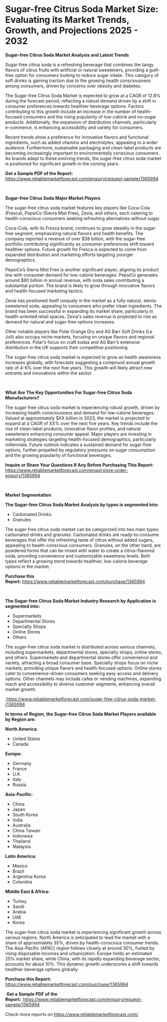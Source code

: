 <p><h1>Sugar-free Citrus Soda Market Size: Evaluating its Market Trends, Growth, and Projections 2025 - 2032</h1></p><p><strong>Sugar-free Citrus Soda Market Analysis and Latest Trends</strong></p>
<p><p>Sugar-free citrus soda is a refreshing beverage that combines the tangy flavors of citrus fruits with artificial or natural sweeteners, providing a guilt-free option for consumers looking to reduce sugar intake. This category of soft drinks is gaining traction due to the growing health consciousness among consumers, driven by concerns over obesity and diabetes.</p><p>The Sugar-free Citrus Soda Market is expected to grow at a CAGR of 12.8% during the forecast period, reflecting a robust demand driven by a shift in consumer preferences towards healthier beverage options. Factors contributing to this growth include an increase in the number of health-focused consumers and the rising popularity of low-calorie and no-sugar products. Additionally, the expansion of distribution channels, particularly e-commerce, is enhancing accessibility and variety for consumers.</p><p>Recent trends show a preference for innovative flavors and functional ingredients, such as added vitamins and electrolytes, appealing to a wider audience. Furthermore, sustainable packaging and clean-label products are becoming increasingly important to environmentally conscious consumers. As brands adapt to these evolving trends, the sugar-free citrus soda market is positioned for significant growth in the coming years.</p></p>
<p><strong>Get a Sample PDF of the Report:&nbsp;</strong> <a href="https://www.reliablemarketforecast.com/enquiry/request-sample/1365994?utm_campaign=2449&utm_medium=2&utm_source=Github&utm_content=ia&utm_term=22032025&utm_id=sugar-free-citrus-soda">https://www.reliablemarketforecast.com/enquiry/request-sample/1365994</a></p>
<p>&nbsp;</p>
<p><strong>Sugar-free Citrus Soda Major Market Players</strong></p>
<p><p>The sugar-free citrus soda market features key players like Coca-Cola (Fresca), PepsiCo (Sierra Mist Free), Zevia, and others, each catering to health-conscious consumers seeking refreshing alternatives without sugar.</p><p>Coca-Cola, with its Fresca brand, continues to grow steadily in the sugar-free segment, emphasizing natural flavors and health benefits. The company reported a revenue of over $38 billion, with the sugar-free portfolio contributing significantly as consumer preferences shift toward healthier options. Future growth for Fresca is expected to come from expanded distribution and marketing efforts targeting younger demographics.</p><p>PepsiCo’s Sierra Mist Free is another significant player, aligning its product line with consumer demand for low-calorie beverages. PepsiCo generates around $80 billion in annual revenue, with soda sales contributing a substantial portion. The brand is likely to grow through innovative flavors and health-focused marketing tactics.</p><p>Zevia has positioned itself uniquely in the market as a fully natural, stevia-sweetened soda, appealing to consumers who prefer clean ingredients. The brand has been successful in expanding its market share, particularly in health-oriented retail spaces. Zevia's sales revenue is projected to rise as demand for natural and sugar-free options increases.</p><p>Other notable players like Polar Orange Dry and AG Barr Soft Drinks (Le Joli) also occupy niche markets, focusing on unique flavors and regional preferences. Polar’s focus on craft sodas and AG Barr’s extensive distribution in the UK supports their competitive positioning.</p><p>The sugar-free citrus soda market is expected to grow as health awareness increases globally, with forecasts suggesting a compound annual growth rate of 4-6% over the next five years. This growth will likely attract new entrants and innovations within the sector.</p></p>
<p>&nbsp;</p>
<p><strong>What Are The Key Opportunities For Sugar-free Citrus Soda Manufacturers?</strong></p>
<p><p>The sugar-free citrus soda market is experiencing robust growth, driven by increasing health consciousness and demand for low-calorie beverages. Valued at approximately $XX billion in 2023, the market is projected to expand at a CAGR of XX% over the next five years. Key trends include the rise of clean-label products, innovative flavor profiles, and natural sweeteners enhancing consumer appeal. Major players are investing in marketing strategies targeting health-focused demographics, particularly millennials. Future outlook indicates a sustained demand for sugar-free options, further propelled by regulatory pressures on sugar consumption and the growing popularity of functional beverages.</p></p>
<p><strong>Inquire or Share Your Questions If Any Before Purchasing This Report:</strong> <a href="https://www.reliablemarketforecast.com/enquiry/pre-order-enquiry/1365994?utm_campaign=2449&utm_medium=2&utm_source=Github&utm_content=ia&utm_term=22032025&utm_id=sugar-free-citrus-soda">https://www.reliablemarketforecast.com/enquiry/pre-order-enquiry/1365994</a></p>
<p>&nbsp;</p>
<p><strong>Market Segmentation</strong></p>
<p><strong>The Sugar-free Citrus Soda Market Analysis by types is segmented into:</strong></p>
<p><ul><li>Carbonated Drinks</li><li>Granules</li></ul></p>
<p><p>The sugar-free citrus soda market can be categorized into two main types: carbonated drinks and granules. Carbonated drinks are ready-to-consume beverages that offer the refreshing taste of citrus without added sugars, appealing to health-conscious consumers. Granules, on the other hand, are powdered forms that can be mixed with water to create a citrus-flavored soda, providing convenience and customizable sweetness levels. Both types reflect a growing trend towards healthier, low-calorie beverage options in the market.</p></p>
<p><strong>Purchase this Report:&nbsp;</strong><a href="https://www.reliablemarketforecast.com/purchase/1365994?utm_campaign=2449&utm_medium=2&utm_source=Github&utm_content=ia&utm_term=22032025&utm_id=sugar-free-citrus-soda">https://www.reliablemarketforecast.com/purchase/1365994</a></p>
<p>&nbsp;</p>
<p><strong>The Sugar-free Citrus Soda Market Industry Research by Application is segmented into:</strong></p>
<p><ul><li>Supermarkets</li><li>Departmental Stores</li><li>Specialty Shops</li><li>Online Stores</li><li>Others</li></ul></p>
<p><p>The sugar-free citrus soda market is distributed across various channels, including supermarkets, departmental stores, specialty shops, online stores, and others. Supermarkets and departmental stores offer convenience and variety, attracting a broad consumer base. Specialty shops focus on niche markets, providing unique flavors and health-focused options. Online stores cater to convenience-driven consumers seeking easy access and delivery options. Other channels may include cafes or vending machines, expanding reach and accessibility to diverse customer segments, enhancing overall market growth.</p></p>
<p><a href="https://www.reliablemarketforecast.com/sugar-free-citrus-soda-market-r1365994?utm_campaign=2449&utm_medium=2&utm_source=Github&utm_content=ia&utm_term=22032025&utm_id=sugar-free-citrus-soda">&nbsp;https://www.reliablemarketforecast.com/sugar-free-citrus-soda-market-r1365994</a></p>
<p><strong>In terms of Region, the Sugar-free Citrus Soda Market Players available by Region are:</strong></p>
<p>
    <p> <strong> North America: </strong>
        <ul>
            <li>United States</li>
            <li>Canada</li>
        </ul>
        </p> 
    <p> <strong> Europe: </strong>
        <ul>
            <li>Germany</li>
            <li>France</li>
            <li>U.K.</li>
            <li>Italy</li>
            <li>Russia</li>
        </ul>
        </p> 
    <p> <strong> Asia-Pacific: </strong>
        <ul>
            <li>China</li>
            <li>Japan</li>
            <li>South Korea</li>
            <li>India</li>
            <li>Australia</li>
            <li>China Taiwan</li>
            <li>Indonesia</li>
            <li>Thailand</li>
            <li>Malaysia</li>
        </ul>
        </p> 
    <p> <strong> Latin America: </strong>
        <ul>
            <li>Mexico</li>
            <li>Brazil</li>
            <li>Argentina Korea</li>
            <li>Colombia</li>
        </ul>
        </p> 
    <p> <strong> Middle East & Africa: </strong>
        <ul>
            <li>Turkey</li>
            <li>Saudi</li>
            <li>Arabia</li>
            <li>UAE</li>
            <li>Korea</li>
        </ul>
    </p>
    </p>
<p><p>The sugar-free citrus soda market is experiencing significant growth across various regions. North America is anticipated to lead the market with a share of approximately 35%, driven by health-conscious consumer trends. The Asia-Pacific (APAC) region follows closely at around 30%, fueled by rising disposable incomes and urbanization. Europe holds an estimated 25% market share, while China, with its rapidly expanding beverage sector, accounts for about 10%. This dynamic growth underscores a shift towards healthier beverage options globally.</p></p>
<p><strong>Purchase this Report: </strong><a href="https://www.reliablemarketforecast.com/purchase/1365994?utm_campaign=2449&utm_medium=2&utm_source=Github&utm_content=ia&utm_term=22032025&utm_id=sugar-free-citrus-soda">https://www.reliablemarketforecast.com/purchase/1365994</a></p>
<p>&nbsp;<strong>Get a Sample PDF of the Report:&nbsp;&nbsp;</strong><a href="https://www.reliablemarketforecast.com/enquiry/request-sample/1365994?utm_campaign=2449&utm_medium=2&utm_source=Github&utm_content=ia&utm_term=22032025&utm_id=sugar-free-citrus-soda">https://www.reliablemarketforecast.com/enquiry/request-sample/1365994</a></p>
<p><strong></strong></p>
<p>Check more reports on <a href="https://www.reliablemarketforecast.com/?utm_campaign=2449&utm_medium=2&utm_source=Github&utm_content=ia&utm_term=22032025&utm_id=sugar-free-citrus-soda">https://www.reliablemarketforecast.com/</a></p>